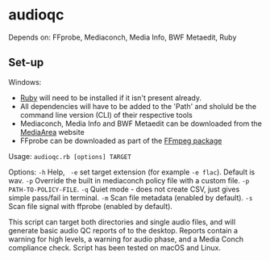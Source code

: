 # audioqc

Depends on: FFprobe, Mediaconch, Media Info, BWF Metaedit, Ruby

## Set-up

Windows:
* [Ruby](https://rubyinstaller.org/) will need to be installed if it isn't present already.
* All dependencies will have to be added to the 'Path' and sholuld be the command line version (CLI) of their respective tools
* Mediaconch, Media Info and BWF Metaedit can be downloaded from the [MediaArea](https://mediaarea.net/) website
* FFprobe can be downloaded as part of the [FFmpeg package](https://ffmpeg.org/download.html#build-windows) 

Usage:  `audioqc.rb [options] TARGET`

Options: `-h` Help, ` -e` set target extension (for example `-e flac`). Default is wav. `-p` Override the built in mediaconch policy file with a custom file. `-p PATH-TO-POLICY-FILE`. `-q` Quiet mode - does not create CSV, just gives simple pass/fail in terminal. `-m` Scan file metadata (enabled by default). `-s` Scan file signal with ffprobe (enabled by default).

This script can target both directories and single audio files, and will generate basic audio QC reports of to the desktop. Reports contain a warning for high levels, a warning for audio phase, and a Media Conch compliance check. Script has been tested on macOS and Linux.
